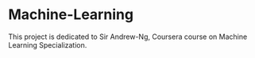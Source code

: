 # Machine-Learning
This project is dedicated to Sir Andrew-Ng, Coursera course on Machine Learning Specialization.
